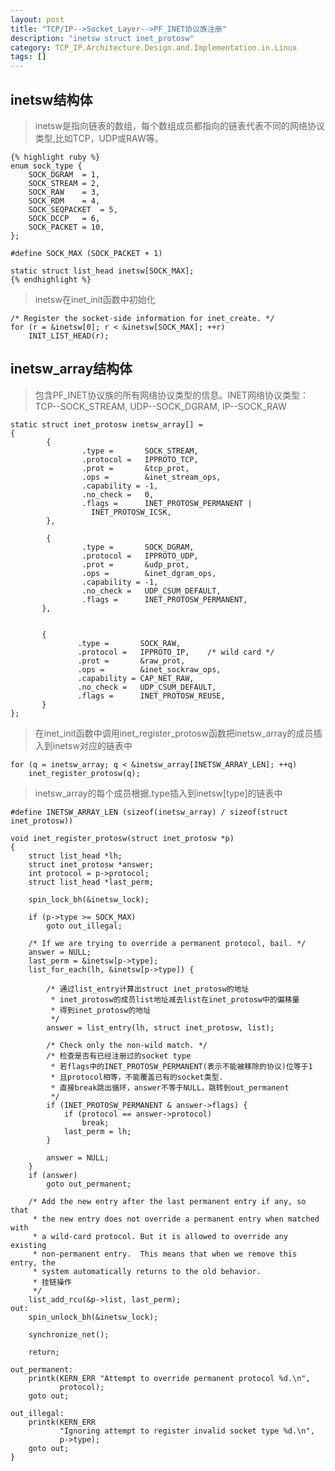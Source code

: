 ```yaml
---
layout: post
title: "TCP/IP-->Socket_Layer-->PF_INET协议族注册"
description: "inetsw struct inet_protosw"
category: TCP_IP.Architecture.Design.and.Implementation.in.Linux
tags: []
---
```


**inetsw结构体**
---
>inetsw是指向链表的数组，每个数组成员都指向的链表代表不同的网络协议类型,比如TCP，UDP或RAW等。

    {% highlight ruby %}
    enum sock_type {
        SOCK_DGRAM	= 1,
        SOCK_STREAM	= 2,
        SOCK_RAW	= 3,
        SOCK_RDM	= 4,
        SOCK_SEQPACKET	= 5,
        SOCK_DCCP	= 6,
        SOCK_PACKET	= 10,
    };

    #define SOCK_MAX (SOCK_PACKET + 1)

    static struct list_head inetsw[SOCK_MAX];
    {% endhighlight %}

>inetsw在inet_init函数中初始化

	/* Register the socket-side information for inet_create. */
	for (r = &inetsw[0]; r < &inetsw[SOCK_MAX]; ++r)
		INIT_LIST_HEAD(r);

**inetsw_array结构体**
---
        
>包含PF_INET协议族的所有网络协议类型的信息。INET网络协议类型：TCP--SOCK_STREAM, UDP--SOCK_DGRAM, IP--SOCK_RAW

    static struct inet_protosw inetsw_array[] =
    {
            {
                    .type =       SOCK_STREAM,
                    .protocol =   IPPROTO_TCP,
                    .prot =       &tcp_prot,
                    .ops =        &inet_stream_ops,
                    .capability = -1,
                    .no_check =   0,
                    .flags =      INET_PROTOSW_PERMANENT |
                      INET_PROTOSW_ICSK,
            },

            {
                    .type =       SOCK_DGRAM,
                    .protocol =   IPPROTO_UDP,
                    .prot =       &udp_prot,
                    .ops =        &inet_dgram_ops,
                    .capability = -1,
                    .no_check =   UDP_CSUM_DEFAULT,
                    .flags =      INET_PROTOSW_PERMANENT,
           },
            

           {
                   .type =       SOCK_RAW,
                   .protocol =   IPPROTO_IP,	/* wild card */
                   .prot =       &raw_prot,
                   .ops =        &inet_sockraw_ops,
                   .capability = CAP_NET_RAW,
                   .no_check =   UDP_CSUM_DEFAULT,
                   .flags =      INET_PROTOSW_REUSE,
           }
    };

>在inet_init函数中调用inet_register_protosw函数把inetsw_array的成员插入到inetsw对应的链表中

	for (q = inetsw_array; q < &inetsw_array[INETSW_ARRAY_LEN]; ++q)
		inet_register_protosw(q);

>inetsw_array的每个成员根据.type插入到inetsw[type]的链表中

    #define INETSW_ARRAY_LEN (sizeof(inetsw_array) / sizeof(struct inet_protosw))

    void inet_register_protosw(struct inet_protosw *p)
    {
        struct list_head *lh;
        struct inet_protosw *answer;
        int protocol = p->protocol;
        struct list_head *last_perm;

        spin_lock_bh(&inetsw_lock);

        if (p->type >= SOCK_MAX)
            goto out_illegal;

        /* If we are trying to override a permanent protocol, bail. */
        answer = NULL;
        last_perm = &inetsw[p->type];
        list_for_each(lh, &inetsw[p->type]) {

            /* 通过list_entry计算出struct inet_protosw的地址
             * inet_protosw的成员list地址减去list在inet_protosw中的偏移量
             * 得到inet_protosw的地址
             */
            answer = list_entry(lh, struct inet_protosw, list);

            /* Check only the non-wild match. */
            /* 检查是否有已经注册过的socket type
             * 若flags中的INET_PROTOSW_PERMANENT(表示不能被移除的协议)位等于1
             * 且protocol相等，不能覆盖已有的socket类型.
             * 直接break跳出循环，answer不等于NULL，跳转到out_permanent
             */
            if (INET_PROTOSW_PERMANENT & answer->flags) {
                if (protocol == answer->protocol)
                    break;
                last_perm = lh;
            }

            answer = NULL;
        }
        if (answer)
            goto out_permanent;

        /* Add the new entry after the last permanent entry if any, so that
         * the new entry does not override a permanent entry when matched with
         * a wild-card protocol. But it is allowed to override any existing
         * non-permanent entry.  This means that when we remove this entry, the 
         * system automatically returns to the old behavior.
         * 挂链操作
         */
        list_add_rcu(&p->list, last_perm);
    out:
        spin_unlock_bh(&inetsw_lock);

        synchronize_net();

        return;

    out_permanent:
        printk(KERN_ERR "Attempt to override permanent protocol %d.\n",
               protocol);
        goto out;

    out_illegal:
        printk(KERN_ERR
               "Ignoring attempt to register invalid socket type %d.\n",
               p->type);
        goto out;
    }

